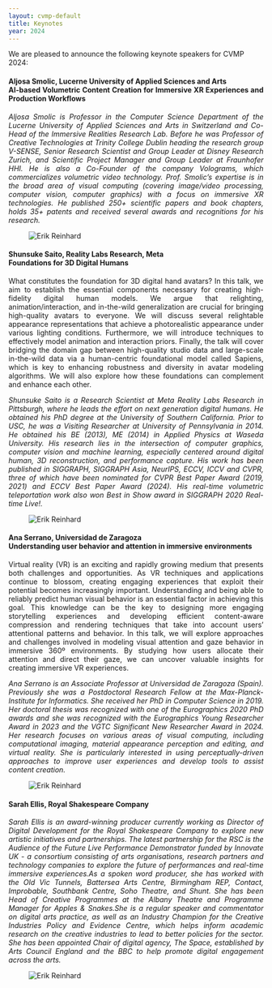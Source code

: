 ```yaml
---
layout: cvmp-default
title: Keynotes
year: 2024
---
```


We are pleased to announce the following keynote speakers for CVMP 2024:

<a name="AS" />
<div class="row">
<div class="col-xs-12 col-sm-7 col-md-8 col-lg-9" markdown="1" style="text-align: justify">

#### Aljosa Smolic, Lucerne University of Applied Sciences and Arts <br> AI-based Volumetric Content Creation for Immersive XR Experiences and Production Workflows

[//]: # (We are witnessing an impressive pace of innovation happening in the generative AI space. 2D image domain is often at the frontier of this innovation followed by trends to extend the success to domains such as videos or 3D. While they seem as different domains, one can argue that these domains are in fact very much connected. In this talk, I will talk about some recent efforts that leverage the knowledge of foundational models trained for a particular domain to address tasks in other domains. I will also present thoughts around future opportunities that can leverage this tight connection to go towards universal generation models.)

*Aljosa Smolic is Professor in the Computer Science Department of the Lucerne University of Applied Sciences and Arts in Switzerland and Co-Head of the Immersive Realities Research Lab. Before he was Professor of Creative Technologies at Trinity College Dublin heading the research group V-SENSE, Senior Research Scientist and Group Leader at Disney Research Zurich, and Scientific Project Manager and Group Leader at Fraunhofer HHI. He is also a Co-Founder of the company Volograms, which commercializes volumetric video technology. Prof. Smolic’s expertise is in the broad area of visual computing (covering image/video processing, computer vision, computer graphics) with a focus on immersive XR technologies. He published 250+ scientific papers and book chapters, holds 35+ patents and received several awards and recognitions for his research.*

</div>

<figure class="col-xs-6 col-sm-5 col-md-4 col-lg-3">
  <img src="{{site.url}}/img/2024/keynotes/Aljosa_Smolic.jpg" class="img-responsive img-thumbnail" alt="Erik Reinhard" title="Erik Reinhard">
</figure>

</div>

<a name="SS" />
<div class="row">
<div class="col-xs-12 col-sm-7 col-md-8 col-lg-9" markdown="1" style="text-align: justify">

#### Shunsuke Saito, Reality Labs Research, Meta <br> Foundations for 3D Digital Humans

What constitutes the foundation for 3D digital hand avatars? In this talk, we aim to establish the essential components necessary for creating high-fidelity digital human models. We argue that relighting, animation/interaction, and in-the-wild generalization are crucial for bringing high-quality avatars to everyone. We will discuss several relightable appearance representations that achieve a photorealistic appearance under various lighting conditions. Furthermore, we will introduce techniques to effectively model animation and interaction priors. Finally, the talk will cover bridging the domain gap between high-quality studio data and large-scale in-the-wild data via a human-centric foundational model called Sapiens, which is key to enhancing robustness and diversity in avatar modeling algorithms. We will also explore how these foundations can complement and enhance each other.

*Shunsuke Saito is a Research Scientist at Meta Reality Labs Research in Pittsburgh, where he leads the effort on next generation digital humans. He obtained his PhD degree at the University of Southern California. Prior to USC, he was a Visiting Researcher at University of Pennsylvania in 2014. He obtained his BE (2013), ME (2014) in Applied Physics at Waseda University. His research lies in the intersection of computer graphics, computer vision and machine learning, especially centered around digital human, 3D reconstruction, and performance capture. His work has been published in SIGGRAPH, SIGGRAPH Asia, NeurIPS, ECCV, ICCV and CVPR, three of which have been nominated for CVPR Best Paper Award (2019, 2021) and ECCV Best Paper Award (2024). His real-time volumetric teleportation work also won Best in Show award in SIGGRAPH 2020 Real-time Live!.*

</div>

<figure class="col-xs-6 col-sm-5 col-md-4 col-lg-3">
  <img src="{{site.url}}/img/2024/keynotes/Shunsuke_Saito.jpg" class="img-responsive img-thumbnail" alt="Erik Reinhard" title="Erik Reinhard">
</figure>

</div>


<a name="AS" />
<div class="row">
<div class="col-xs-12 col-sm-7 col-md-8 col-lg-9" markdown="1" style="text-align: justify">

#### Ana Serrano, Universidad de Zaragoza <br> Understanding user behavior and attention in immersive environments

Virtual reality (VR) is an exciting and rapidly growing medium that presents both challenges and opportunities. As VR techniques and applications continue to blossom, creating engaging experiences that exploit their potential becomes increasingly important. Understanding and being able to reliably predict human visual behavior is an essential factor in achieving this goal. This knowledge can be the key to designing more engaging storytelling experiences and developing efficient content-aware compression and rendering techniques that take into account users’ attentional patterns and behavior. In this talk, we will explore approaches and challenges involved in modeling visual attention and gaze behavior in immersive 360º environments. By studying how users allocate their attention and direct their gaze, we can uncover valuable insights for creating immersive VR experiences.

*Ana Serrano is an Associate Professor at Universidad de Zaragoza (Spain). Previously she was a Postdoctoral Research Fellow at the Max-Planck-Institute for Informatics. She received her PhD in Computer Science in 2019. Her doctoral thesis was recognized with one of the Eurographics 2020 PhD awards and she was recognized with the Eurographics Young Researcher Award in 2023 and the VGTC Significant New Researcher Award in 2024. Her research focuses on various areas of visual computing, including computational imaging, material appearance perception and editing, and virtual reality. She is particularly interested in using perceptually-driven approaches to improve user experiences and develop tools to assist content creation.*

</div>

<figure class="col-xs-6 col-sm-5 col-md-4 col-lg-3">
  <img src="{{site.url}}/img/2024/keynotes/AnaSerrano.png" class="img-responsive img-thumbnail" alt="Erik Reinhard" title="Erik Reinhard">
</figure>

</div>

<a name="SE" />
<div class="row">
<div class="col-xs-12 col-sm-7 col-md-8 col-lg-9" markdown="1" style="text-align: justify">

#### Sarah Ellis, Royal Shakespeare Company <br> 

[//]: # (We are witnessing an impressive pace of innovation happening in the generative AI space. 2D image domain is often at the frontier of this innovation followed by trends to extend the success to domains such as videos or 3D. While they seem as different domains, one can argue that these domains are in fact very much connected. In this talk, I will talk about some recent efforts that leverage the knowledge of foundational models trained for a particular domain to address tasks in other domains. I will also present thoughts around future opportunities that can leverage this tight connection to go towards universal generation models.)

*Sarah Ellis is an award-winning producer currently working as Director of Digital Development for the Royal Shakespeare Company to explore new artistic initiatives and partnerships. The latest partnership for the RSC is the Audience of the Future Live Performance Demonstrator funded by Innovate UK - a consortium consisting of arts organisations, research partners and technology companies to explore the future of performances and real-time immersive experiences.As a spoken word producer, she has worked with the Old Vic Tunnels, Battersea Arts Centre, Birmingham REP, Contact, Improbable, Southbank Centre, Soho Theatre, and Shunt. She has been Head of Creative Programmes at the Albany Theatre and Programme Manager for Apples & Snakes.She is a regular speaker and commentator on digital arts practice, as well as an Industry Champion for the Creative Industries Policy and Evidence Centre, which helps inform academic research on the creative industries to lead to better policies for the sector. She has been appointed Chair of digital agency, The Space, established by Arts Council England and the BBC to help promote digital engagement across the arts.*

</div>

<figure class="col-xs-6 col-sm-5 col-md-4 col-lg-3">
  <img src="{{site.url}}/img/2024/keynotes/Sarah_Ellis.jpg" class="img-responsive img-thumbnail" alt="Erik Reinhard" title="Erik Reinhard">
</figure>

</div>
